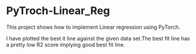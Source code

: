 # PyTroch-Linear_Reg
This project shows how to implement Linear regression using PyTorch.

I have plotted the best it line against the given data set.The best fit line has a pretty low R2 score implying good best fit line.
